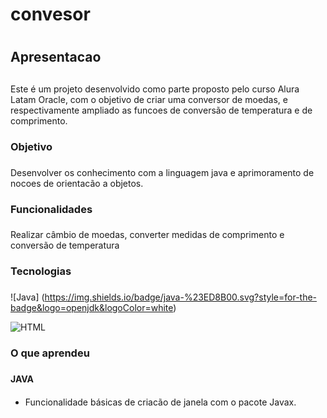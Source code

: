 # convesor <h1>
## Apresentacao <h2>

Este é um projeto desenvolvido como parte proposto pelo curso Alura Latam Oracle, com o objetivo de criar uma conversor de moedas, e respectivamente ampliado as funcoes de conversão de temperatura e de comprimento.

### Objetivo <h3>

Desenvolver os conhecimento com a linguagem java e aprimoramento de nocoes de orientacão a objetos.

### Funcionalidades <h3>

Realizar câmbio de moedas, converter medidas de comprimento e conversão de temperatura

### Tecnologias <h3>

![Java]
(https://img.shields.io/badge/java-%23ED8B00.svg?style=for-the-badge&logo=openjdk&logoColor=white)

  ![HTML](https://camo.githubusercontent.com/d63d473e728e20a286d22bb2226a7bf45a2b9ac6c72c59c0e61e9730bfe4168c/68747470733a2f2f696d672e736869656c64732e696f2f62616467652f48544d4c352d4533344632363f7374796c653d666f722d7468652d6261646765266c6f676f3d68746d6c35266c6f676f436f6c6f723d7768697465)

### O que aprendeu <h3>

#### JAVA <h4>

* Funcionalidade básicas de criacão de janela com o pacote Javax.
